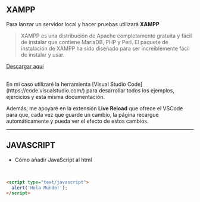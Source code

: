 ## XAMPP

Para lanzar un servidor local y hacer pruebas utilizará **XAMPP**
> XAMPP es una distribución de Apache completamente gratuita y fácil de instalar que contiene MariaDB, PHP y Perl. El paquete de instalación de XAMPP ha sido diseñado para ser increíblemente fácil de instalar y usar.

[Descargar aquí](https://www.apachefriends.org/es/download.html)

<br>
En mi caso utilizaré la herramienta [Visual Studio Code](https://code.visualstudio.com/) para desarrollar todos los ejemplos, ejercicios y esta misma documentación.  

Además, me apoyaré en la extensión **Live Reload** que ofrece el VSCode para que, cada vez que guarde un cambio, la página recargue automáticamente y pueda ver el efecto de estos cambios.

----
## JAVASCRIPT

* Cómo añadir JavaScript al html  
<br>  

```html
<script type="text/javascript">
  alert('Hola Mundo!');
</script>
```

